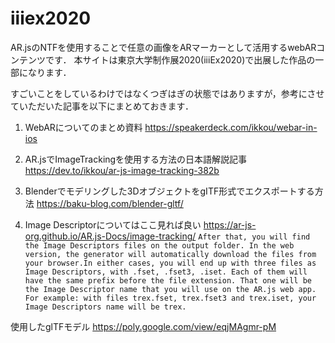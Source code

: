 # iiiex2020
AR.jsのNTFを使用することで任意の画像をARマーカーとして活用するwebARコンテンツです．
本サイトは東京大学制作展2020(iiiEx2020)で出展した作品の一部になります．

すごいことをしているわけではなくつぎはぎの状態ではありますが，参考にさせていただいた記事を以下にまとめておきます．

1. WebARについてのまとめ資料
https://speakerdeck.com/ikkou/webar-in-ios

2. AR.jsでImageTrackingを使用する方法の日本語解説記事
https://dev.to/ikkou/ar-js-image-tracking-382b

3. Blenderでモデリングした3DオブジェクトをgITF形式でエクスポートする方法
https://baku-blog.com/blender-gltf/

4. Image Descriptorについてはここ見れば良い
https://ar-js-org.github.io/AR.js-Docs/image-tracking/
`After that, you will find the Image Descriptors files on the output folder. In the web version, the generator will automatically download the files from your browser.In either cases, you will end up with three files as Image Descriptors, with .fset, .fset3, .iset. Each of them will have the same prefix before the file extension. That one will be the Image Descriptor name that you will use on the AR.js web app. For example: with files trex.fset, trex.fset3 and trex.iset, your Image Descriptors name will be trex.`


使用したglTFモデル
https://poly.google.com/view/eqjMAgmr-pM




